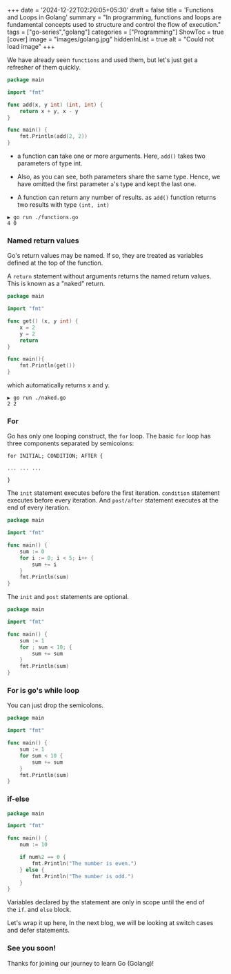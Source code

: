 +++
date = '2024-12-22T02:20:05+05:30'
draft = false
title = 'Functions and Loops in Golang'
summary = "In programming, functions and loops are fundamental concepts used to structure and control the flow of execution."
tags = ["go-series","golang"]
categories = ["Programming"]
ShowToc = true
[cover]
image = "images/golang.jpg"
hiddenInList = true
alt = "Could not load image"
+++

We have already seen `functions` and used them, but let's just get a refresher of them quickly.

```go
package main

import "fmt"

func add(x, y int) (int, int) {
    return x + y, x - y
}

func main() {
    fmt.Println(add(2, 2))
}

```

- a function can take one or more arguments. Here, `add()` takes two parameters of type int.

- Also, as you can see, both parameters share the same type. Hence, we have omitted the first parameter `a`'s type and kept the last one.

- A function can return any number of results. as `add()` function returns two results with type `(int, int)`

```shell
▶ go run ./functions.go
4 0
```

### Named return values

Go's return values may be named. If so, they are treated as variables defined at the top of the function.

A `return` statement without arguments returns the named return values. This is known as a "naked" return.

```go
package main

import "fmt"

func get() (x, y int) {
    x = 2
    y = 2
    return
}

func main(){
    fmt.Println(get())
}

```

which automatically returns x and y.

```shell
▶ go run ./naked.go    
2 2
```

### For

Go has only one looping construct, the `for` loop. The basic `for` loop has three components separated by semicolons:

```
for INITIAL; CONDITION; AFTER {

... ... ...

}
```

The `init` statement executes before the first iteration. `condition` statement executes before every iteration. And `post/after` statement executes at the end of every iteration.

```go
package main

import "fmt"

func main() {
    sum := 0
    for i := 0; i < 5; i++ {
        sum += i
    }
    fmt.Println(sum)
}

```

The `init` and `post` statements are optional.

```go
package main

import "fmt"

func main() {
    sum := 1
    for ; sum < 10; {
        sum += sum
    }
    fmt.Println(sum)
}

```

### For is go's while loop

You can just drop the semicolons.

```go
package main

import "fmt"

func main() {
    sum := 1
    for sum < 10 {
        sum += sum
    }
    fmt.Println(sum)
}

```

### if-else

```go
package main

import "fmt"

func main() {
    num := 10

    if num%2 == 0 {
        fmt.Println("The number is even.")
    } else {
        fmt.Println("The number is odd.")
    }
}

```

Variables declared by the statement are only in scope until the end of the `if`. and `else` block.

Let's wrap it up here, In the next blog, we will be looking at switch cases and defer statements.

### See you soon!

Thanks for joining our journey to learn Go (Golang)!